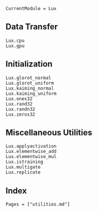 ```@meta
CurrentModule = Lux
```

## Data Transfer

```@docs
Lux.cpu
Lux.gpu
```

## Initialization

```@docs
Lux.glorot_normal
Lux.glorot_uniform
Lux.kaiming_normal
Lux.kaiming_uniform
Lux.ones32
Lux.rand32
Lux.randn32
Lux.zeros32
```

## Miscellaneous Utilities

```@docs
Lux.applyactivation
Lux.elementwise_add
Lux.elementwise_mul
Lux.istraining
Lux.multigate
Lux.replicate
```

## Index

```@index
Pages = ["utilities.md"]
```
